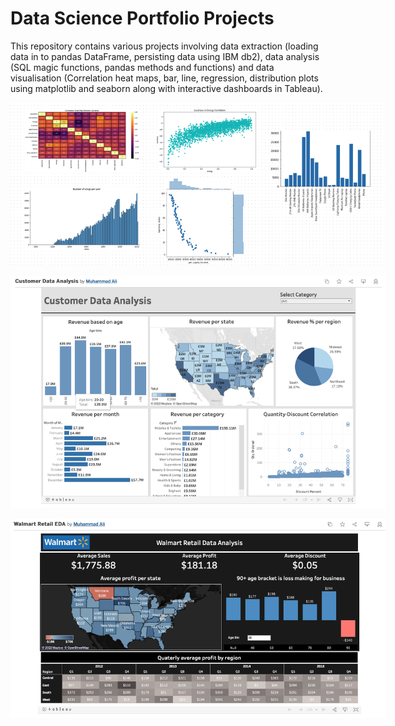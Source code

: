 # Data Science Portfolio Projects

This repository contains various projects involving data extraction (loading data in to pandas DataFrame, persisting data using IBM db2), data analysis (SQL magic functions, pandas methods and functions) and data visualisation (Correlation heat maps, bar, line, regression, distribution plots using matplotlib and seaborn along with interactive dashboards in Tableau).


<img
  src="https://github.com/ma-94/Data-Science-Portfolio/blob/main/DS%20Poster.png"
  alt="Alt text"
  title="Data Visualisation"
  style="display: inline-block; margin: 0 auto; max-width: 600px">
  
  
  <img
  src="https://github.com/ma-94/Data-Science-Portfolio/blob/main/Customer%20Data%20Analysis.png"
  alt="Alt text"
  title="Data Visualisation"
  style="display: inline-block; margin: 0 auto; max-width: 600px">
  
  
 
  <img
  src="https://github.com/ma-94/Data-Science-Portfolio/blob/main/Walmart%20Retail%20EDA.png"
  alt="Alt text"
  title="Data Visualisation"
  style="display: inline-block; margin: 0 auto; max-width: 600px">
